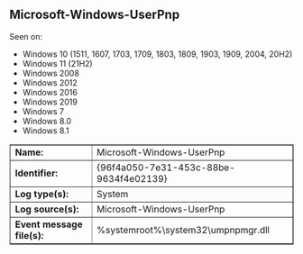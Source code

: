 ## Microsoft-Windows-UserPnp

Seen on:
* Windows 10 (1511, 1607, 1703, 1709, 1803, 1809, 1903, 1909, 2004, 20H2)
* Windows 11 (21H2)
* Windows 2008
* Windows 2012
* Windows 2016
* Windows 2019
* Windows 7
* Windows 8.0
* Windows 8.1

<table border="1" class="docutils">
  <tbody>
    <tr>
      <td><b>Name:</b></td>
      <td>Microsoft-Windows-UserPnp</td>
    </tr>
    <tr>
      <td><b>Identifier:</b></td>
      <td>{96f4a050-7e31-453c-88be-9634f4e02139}</td>
    </tr>
    <tr>
      <td><b>Log type(s):</b></td>
      <td>System</td>
    </tr>
    <tr>
      <td><b>Log source(s):</b></td>
      <td>Microsoft-Windows-UserPnp</td>
    </tr>
    <tr>
      <td><b>Event message file(s):</b></td>
      <td>%systemroot%\system32\umpnpmgr.dll</td>
    </tr>
  </tbody>
</table>

&nbsp;

